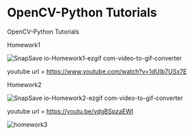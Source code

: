 # OpenCV-Python Tutorials
OpenCV-Python Tutorials

Homework1

![SnapSave io-Homework1-ezgif com-video-to-gif-converter](https://github.com/user-attachments/assets/b1b039e3-76b0-4caa-a845-dec1a9323cea)

youtube url = https://www.youtube.com/watch?v=1dUIb7USx7E

Homework2 

![SnapSave io-Homework2-ezgif com-video-to-gif-converter](https://github.com/user-attachments/assets/aecc1495-d76d-4f79-91fa-7e21b81359af)

youtube url = https://youtu.be/vdgBSpzaEWI

![homework3](https://github.com/user-attachments/assets/3b181e9b-f7ec-43a2-9f3f-44d4622dcc46)
